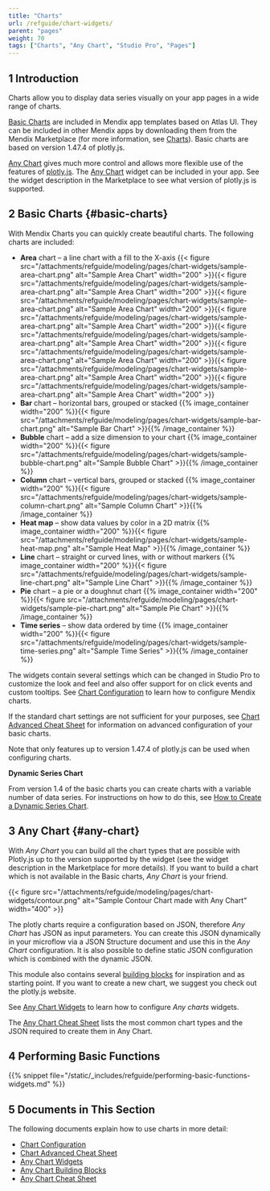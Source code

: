```yaml
---
title: "Charts"
url: /refguide/chart-widgets/
parent: "pages"
weight: 70
tags: ["Charts", "Any Chart", "Studio Pro", "Pages"]
---
```


## 1 Introduction

Charts allow you to display data series visually on your app pages in a wide range of charts.

[Basic Charts](#basic-charts) are included in Mendix app templates based on Atlas UI. They can be included in other Mendix apps by downloading them from the Mendix Marketplace (for more information, see [Charts](/appstore/widgets/charts/)). Basic charts are based on version 1.47.4 of plotly.js.

[Any Chart](#any-chart) gives much more control and allows more flexible use of the features of [plotly.js](https://plot.ly/). The [Any Chart](/appstore/modules/any-chart/) widget can be included in your app. See the widget description in the Marketplace to see what version of plotly.js is supported.

## 2 Basic Charts {#basic-charts}

With Mendix Charts you can quickly create beautiful charts. The following charts are included:

* **Area** chart – a line chart with a fill to the X-axis {{< figure src="/attachments/refguide/modeling/pages/chart-widgets/sample-area-chart.png" alt="Sample Area Chart"   width="200"  >}}{{< figure src="/attachments/refguide/modeling/pages/chart-widgets/sample-area-chart.png" alt="Sample Area Chart"   width="200"  >}}{{< figure src="/attachments/refguide/modeling/pages/chart-widgets/sample-area-chart.png" alt="Sample Area Chart"   width="200"  >}}{{< figure src="/attachments/refguide/modeling/pages/chart-widgets/sample-area-chart.png" alt="Sample Area Chart"   width="200"  >}}{{< figure src="/attachments/refguide/modeling/pages/chart-widgets/sample-area-chart.png" alt="Sample Area Chart"   width="200"  >}}{{< figure src="/attachments/refguide/modeling/pages/chart-widgets/sample-area-chart.png" alt="Sample Area Chart"   width="200"  >}}{{< figure src="/attachments/refguide/modeling/pages/chart-widgets/sample-area-chart.png" alt="Sample Area Chart"   width="200"  >}}{{< figure src="/attachments/refguide/modeling/pages/chart-widgets/sample-area-chart.png" alt="Sample Area Chart"   width="200"  >}}
* **Bar** chart – horizontal bars, grouped or stacked {{% image_container width="200" %}}{{< figure src="/attachments/refguide/modeling/pages/chart-widgets/sample-bar-chart.png" alt="Sample Bar Chart" >}}{{% /image_container %}}
* **Bubble** chart – add a size dimension to your chart {{% image_container width="200" %}}{{< figure src="/attachments/refguide/modeling/pages/chart-widgets/sample-bubble-chart.png" alt="Sample Bubble Chart" >}}{{% /image_container %}}
* **Column** chart – vertical bars, grouped or stacked {{% image_container width="200" %}}{{< figure src="/attachments/refguide/modeling/pages/chart-widgets/sample-column-chart.png" alt="Sample Column Chart" >}}{{% /image_container %}}
* **Heat map** – show data values by color in a 2D matrix {{% image_container width="200" %}}{{< figure src="/attachments/refguide/modeling/pages/chart-widgets/sample-heat-map.png" alt="Sample Heat Map" >}}{{% /image_container %}}
* **Line** chart – straight or curved lines, with or without markers {{% image_container width="200" %}}{{< figure src="/attachments/refguide/modeling/pages/chart-widgets/sample-line-chart.png" alt="Sample Line Chart" >}}{{% /image_container %}}
* **Pie** chart – a pie or a doughnut chart {{% image_container width="200" %}}{{< figure src="/attachments/refguide/modeling/pages/chart-widgets/sample-pie-chart.png" alt="Sample Pie Chart" >}}{{% /image_container %}}
* **Time series** – show data ordered by time {{% image_container width="200" %}}{{< figure src="/attachments/refguide/modeling/pages/chart-widgets/sample-time-series.png" alt="Sample Time Series" >}}{{% /image_container %}}

The widgets contain several settings which can be changed in Studio Pro to customize the look and feel and also offer support for on click events and custom tooltips. See [Chart Configuration](/refguide/charts-configuration/) to learn how to configure Mendix charts.

If the standard chart settings are not sufficient for your purposes, see [Chart Advanced Cheat Sheet](/refguide/charts-advanced-cheat-sheet/) for information on advanced configuration of your basic charts.

Note that only features up to version 1.47.4 of plotly.js can be used when configuring charts.

**Dynamic Series Chart**

From version 1.4 of the basic charts you can create charts with a variable number of data series. For instructions on how to do this, see [How to Create a Dynamic Series Chart](/howto/front-end/charts-dynamic-series/).

## 3 Any Chart {#any-chart}

With *Any Chart* you can build all the chart types that are possible with Plotly.js up to the version supported by the widget (see the widget description in the Marketplace for more details). If you want to build a chart which is not available in the Basic charts, *Any Chart* is your friend.

{{< figure src="/attachments/refguide/modeling/pages/chart-widgets/contour.png" alt="Sample Contour Chart made with Any Chart"   width="400"  >}}

The plotly charts require a configuration based on JSON, therefore *Any Chart* has JSON as input parameters. You can create this JSON dynamically in your microflow via a JSON Structure document and use this in the *Any Chart* configuration. It is also possible to define static JSON configuration which is combined with the dynamic JSON.

This module also contains several [building blocks](/refguide/charts-any-building-blocks/) for inspiration and as starting point. If you want to create a new chart, we suggest you check out the plotly.js website.

See [Any Chart Widgets](/refguide/charts-any-configuration/) to learn how to configure *Any charts* widgets.

The [Any Chart Cheat Sheet](/refguide/charts-any-cheat-sheet/) lists the most common chart types and the JSON required to create them in Any Chart.

## 4 Performing Basic Functions

{{% snippet file="/static/_includes/refguide/performing-basic-functions-widgets.md" %}}

## 5 Documents in This Section

The following documents explain how to use charts in more detail:

* [Chart Configuration](/refguide/charts-configuration/)
* [Chart Advanced Cheat Sheet](/refguide/charts-advanced-cheat-sheet/)
* [Any Chart Widgets](/refguide/charts-any-configuration/)
* [Any Chart Building Blocks](/refguide/charts-any-building-blocks/)
* [Any Chart Cheat Sheet](/refguide/charts-any-cheat-sheet/)
